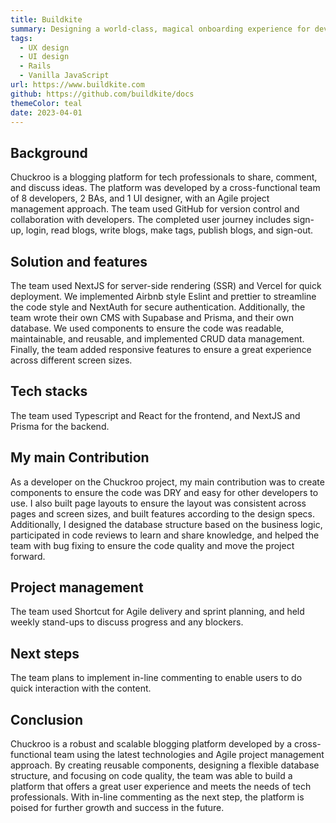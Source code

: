 ```yaml
---
title: Buildkite
summary: Designing a world-class, magical onboarding experience for developers
tags:
  - UX design
  - UI design
  - Rails
  - Vanilla JavaScript
url: https://www.buildkite.com
github: https://github.com/buildkite/docs
themeColor: teal
date: 2023-04-01
---
```


## Background

Chuckroo is a blogging platform for tech professionals to share, comment, and discuss ideas. The platform was developed by a cross-functional team of 8 developers, 2 BAs, and 1 UI designer, with an Agile project management approach. The team used GitHub for version control and collaboration with developers. The completed user journey includes sign-up, login, read blogs, write blogs, make tags, publish blogs, and sign-out.

## Solution and features

The team used NextJS for server-side rendering (SSR) and Vercel for quick deployment. We implemented Airbnb style Eslint and prettier to streamline the code style and NextAuth for secure authentication. Additionally, the team wrote their own CMS with Supabase and Prisma, and their own database. We used components to ensure the code was readable, maintainable, and reusable, and implemented CRUD data management. Finally, the team added responsive features to ensure a great experience across different screen sizes.

## Tech stacks

The team used Typescript and React for the frontend, and NextJS and Prisma for the backend.

## My main Contribution

As a developer on the Chuckroo project, my main contribution was to create components to ensure the code was DRY and easy for other developers to use. I also built page layouts to ensure the layout was consistent across pages and screen sizes, and built features according to the design specs. Additionally, I designed the database structure based on the business logic, participated in code reviews to learn and share knowledge, and helped the team with bug fixing to ensure the code quality and move the project forward.

## Project management

The team used Shortcut for Agile delivery and sprint planning, and held weekly stand-ups to discuss progress and any blockers.

## Next steps

The team plans to implement in-line commenting to enable users to do quick interaction with the content.

## Conclusion

Chuckroo is a robust and scalable blogging platform developed by a cross-functional team using the latest technologies and Agile project management approach. By creating reusable components, designing a flexible database structure, and focusing on code quality, the team was able to build a platform that offers a great user experience and meets the needs of tech professionals. With in-line commenting as the next step, the platform is poised for further growth and success in the future.
